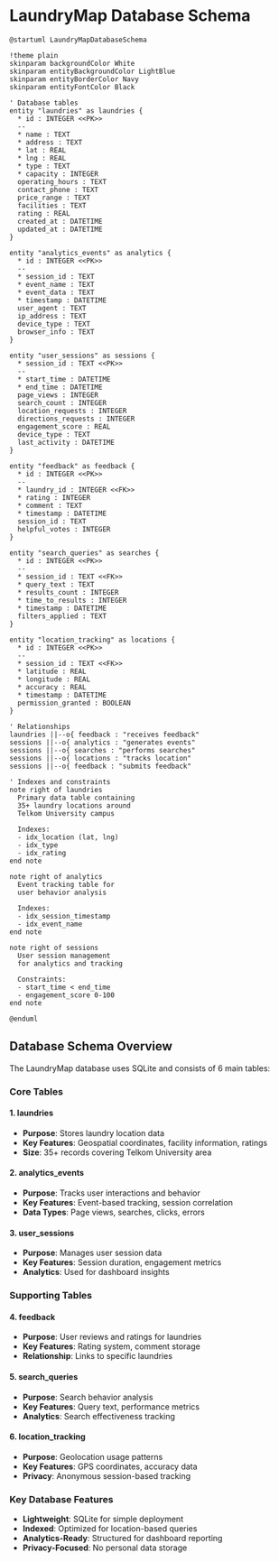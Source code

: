 # LaundryMap Database Schema

```plantuml
@startuml LaundryMapDatabaseSchema

!theme plain
skinparam backgroundColor White
skinparam entityBackgroundColor LightBlue
skinparam entityBorderColor Navy
skinparam entityFontColor Black

' Database tables
entity "laundries" as laundries {
  * id : INTEGER <<PK>>
  --
  * name : TEXT
  * address : TEXT
  * lat : REAL
  * lng : REAL
  * type : TEXT
  * capacity : INTEGER
  operating_hours : TEXT
  contact_phone : TEXT
  price_range : TEXT
  facilities : TEXT
  rating : REAL
  created_at : DATETIME
  updated_at : DATETIME
}

entity "analytics_events" as analytics {
  * id : INTEGER <<PK>>
  --
  * session_id : TEXT
  * event_name : TEXT
  * event_data : TEXT
  * timestamp : DATETIME
  user_agent : TEXT
  ip_address : TEXT
  device_type : TEXT
  browser_info : TEXT
}

entity "user_sessions" as sessions {
  * session_id : TEXT <<PK>>
  --
  * start_time : DATETIME
  * end_time : DATETIME
  page_views : INTEGER
  search_count : INTEGER
  location_requests : INTEGER
  directions_requests : INTEGER
  engagement_score : REAL
  device_type : TEXT
  last_activity : DATETIME
}

entity "feedback" as feedback {
  * id : INTEGER <<PK>>
  --
  * laundry_id : INTEGER <<FK>>
  * rating : INTEGER
  * comment : TEXT
  * timestamp : DATETIME
  session_id : TEXT
  helpful_votes : INTEGER
}

entity "search_queries" as searches {
  * id : INTEGER <<PK>>
  --
  * session_id : TEXT <<FK>>
  * query_text : TEXT
  * results_count : INTEGER
  * time_to_results : INTEGER
  * timestamp : DATETIME
  filters_applied : TEXT
}

entity "location_tracking" as locations {
  * id : INTEGER <<PK>>
  --
  * session_id : TEXT <<FK>>
  * latitude : REAL
  * longitude : REAL
  * accuracy : REAL
  * timestamp : DATETIME
  permission_granted : BOOLEAN
}

' Relationships
laundries ||--o{ feedback : "receives feedback"
sessions ||--o{ analytics : "generates events"
sessions ||--o{ searches : "performs searches"
sessions ||--o{ locations : "tracks location"
sessions ||--o{ feedback : "submits feedback"

' Indexes and constraints
note right of laundries
  Primary data table containing
  35+ laundry locations around
  Telkom University campus
  
  Indexes:
  - idx_location (lat, lng)
  - idx_type
  - idx_rating
end note

note right of analytics
  Event tracking table for
  user behavior analysis
  
  Indexes:
  - idx_session_timestamp
  - idx_event_name
end note

note right of sessions
  User session management
  for analytics and tracking
  
  Constraints:
  - start_time < end_time
  - engagement_score 0-100
end note

@enduml
```

## Database Schema Overview

The LaundryMap database uses SQLite and consists of 6 main tables:

### Core Tables

#### 1. laundries
- **Purpose**: Stores laundry location data
- **Key Features**: Geospatial coordinates, facility information, ratings
- **Size**: 35+ records covering Telkom University area

#### 2. analytics_events
- **Purpose**: Tracks user interactions and behavior
- **Key Features**: Event-based tracking, session correlation
- **Data Types**: Page views, searches, clicks, errors

#### 3. user_sessions
- **Purpose**: Manages user session data
- **Key Features**: Session duration, engagement metrics
- **Analytics**: Used for dashboard insights

### Supporting Tables

#### 4. feedback
- **Purpose**: User reviews and ratings for laundries
- **Key Features**: Rating system, comment storage
- **Relationship**: Links to specific laundries

#### 5. search_queries
- **Purpose**: Search behavior analysis
- **Key Features**: Query text, performance metrics
- **Analytics**: Search effectiveness tracking

#### 6. location_tracking
- **Purpose**: Geolocation usage patterns
- **Key Features**: GPS coordinates, accuracy data
- **Privacy**: Anonymous session-based tracking

### Key Database Features
- **Lightweight**: SQLite for simple deployment
- **Indexed**: Optimized for location-based queries
- **Analytics-Ready**: Structured for dashboard reporting
- **Privacy-Focused**: No personal data storage